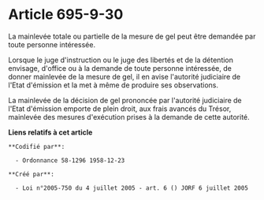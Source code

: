 # Article 695-9-30

La mainlevée totale ou partielle de la mesure de gel peut être demandée par toute personne intéressée.

Lorsque le juge d'instruction ou le juge des libertés et de la détention envisage, d'office ou à la demande de toute personne
intéressée, de donner mainlevée de la mesure de gel, il en avise l'autorité judiciaire de l'Etat d'émission et la met à même
de produire ses observations.

La mainlevée de la décision de gel prononcée par l'autorité judiciaire de l'Etat d'émission emporte de plein droit, aux frais
avancés du Trésor, mainlevée des mesures d'exécution prises à la demande de cette autorité.

**Liens relatifs à cet article**

	**Codifié par**:

	  - Ordonnance 58-1296 1958-12-23

	**Créé par**:

	  - Loi n°2005-750 du 4 juillet 2005 - art. 6 () JORF 6 juillet 2005
